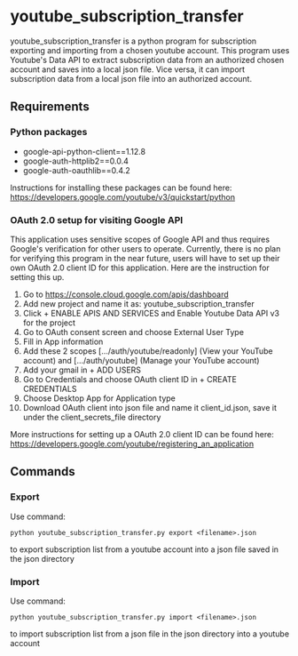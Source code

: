 # youtube_subscription_transfer
youtube_subscription_transfer is a python program for subscription exporting and importing from a chosen youtube account. This program uses Youtube's Data API to extract subscription data from an authorized chosen account and saves into a local json file. Vice versa, it can import subscription data from a local json file into an authorized account.
## Requirements
### Python packages
* google-api-python-client==1.12.8
* google-auth-httplib2==0.0.4
* google-auth-oauthlib==0.4.2
  
Instructions for installing these packages can be found here: https://developers.google.com/youtube/v3/quickstart/python

### OAuth 2.0 setup for visiting Google API
This application uses sensitive scopes of Google API and thus requires Google's verification for other users to operate. Currently, there is no plan for verifying this program in the near future, users will have to set up their own OAuth 2.0 client ID for this application. Here are the instruction for setting this up.
1. Go to https://console.cloud.google.com/apis/dashboard
2. Add new project and name it as: youtube_subscription_transfer
3. Click + ENABLE APIS AND SERVICES and Enable Youtube Data API v3 for the project
4. Go to OAuth consent screen and choose External User Type
5. Fill in App information
6. Add these 2 scopes [.../auth/youtube/readonly] (View your YouTube account) and [.../auth/youtube] (Manage your YouTube account)
7. Add your gmail in + ADD USERS
8. Go to Credentials and choose OAuth client ID in + CREATE CREDENTIALS
9. Choose Desktop App for Application type
10. Download OAuth client into json file and name it client_id.json, save it under the client_secrets_file directory
  
More instructions for setting up a OAuth 2.0 client ID can be found here: https://developers.google.com/youtube/registering_an_application

## Commands
### Export
Use command:
```
python youtube_subscription_transfer.py export <filename>.json
```
to export subscription list from a youtube account into a json file saved in the json directory

### Import
Use command:
```
python youtube_subscription_transfer.py import <filename>.json
```
to import subscription list from a json file in the json directory into a youtube account
